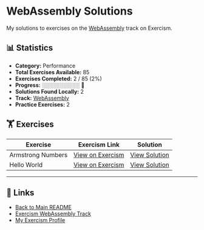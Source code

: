 # WebAssembly Solutions

My solutions to exercises on the [WebAssembly](https://exercism.org/tracks/wasm) track on Exercism.

## 📊 Statistics

- **Category:** Performance
- **Total Exercises Available:** 85
- **Exercises Completed:** 2 / 85 (2%)
- **Progress:** ░░░░░░░░░░ 🔴
- **Solutions Found Locally:** 2
- **Track:** [WebAssembly](https://exercism.org/tracks/wasm)
- **Practice Exercises:** 2

## 🏋️ Exercises

| Exercise | Exercism Link | Solution |
|----------|---------------|----------|
| Armstrong Numbers | [View on Exercism](https://exercism.org/tracks/wasm/exercises/armstrong-numbers) | [View Solution](armstrong-numbers/README.md) |
| Hello World | [View on Exercism](https://exercism.org/tracks/wasm/exercises/hello-world) | [View Solution](hello-world/README.md) |

---

## 🔗 Links

- [Back to Main README](../README.md)
- [Exercism WebAssembly Track](https://exercism.org/tracks/wasm)
- [My Exercism Profile](https://exercism.org/profiles/princemuel)
